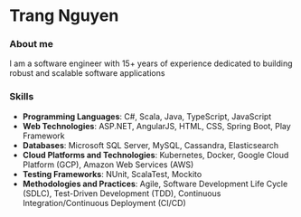 # Trang Nguyen

### About me
I am a software engineer with 15+ years of experience dedicated to building robust and scalable software applications

### Skills
- **Programming Languages**: C#, Scala, Java, TypeScript, JavaScript
- **Web Technologies**: ASP.NET, AngularJS, HTML, CSS, Spring Boot, Play Framework
- **Databases**: Microsoft SQL Server, MySQL, Cassandra, Elasticsearch
- **Cloud Platforms and Technologies**: Kubernetes, Docker, Google Cloud Platform (GCP), Amazon Web Services (AWS)
- **Testing Frameworks**: NUnit, ScalaTest, Mockito
- **Methodologies and Practices**: Agile, Software Development Life Cycle (SDLC), Test-Driven Development (TDD), Continuous Integration/Continuous Deployment (CI/CD)
